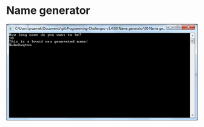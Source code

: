 # Name generator

![alt text](https://github.com/proman3419/Programming-Challenges-v1.4/blob/master/Screenshots/00_1.PNG)
